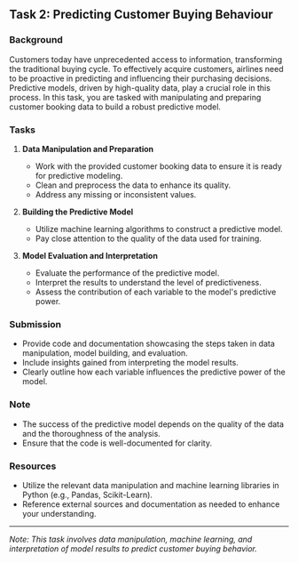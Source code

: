 ## Task 2: Predicting Customer Buying Behaviour

### Background

Customers today have unprecedented access to information, transforming the traditional buying cycle. To effectively acquire customers, airlines need to be proactive in predicting and influencing their purchasing decisions. Predictive models, driven by high-quality data, play a crucial role in this process. In this task, you are tasked with manipulating and preparing customer booking data to build a robust predictive model.

### Tasks

1. **Data Manipulation and Preparation**
   - Work with the provided customer booking data to ensure it is ready for predictive modeling.
   - Clean and preprocess the data to enhance its quality.
   - Address any missing or inconsistent values.

2. **Building the Predictive Model**
   - Utilize machine learning algorithms to construct a predictive model.
   - Pay close attention to the quality of the data used for training.

3. **Model Evaluation and Interpretation**
   - Evaluate the performance of the predictive model.
   - Interpret the results to understand the level of predictiveness.
   - Assess the contribution of each variable to the model's predictive power.

### Submission

- Provide code and documentation showcasing the steps taken in data manipulation, model building, and evaluation.
- Include insights gained from interpreting the model results.
- Clearly outline how each variable influences the predictive power of the model.

### Note

- The success of the predictive model depends on the quality of the data and the thoroughness of the analysis.
- Ensure that the code is well-documented for clarity.

### Resources

- Utilize the relevant data manipulation and machine learning libraries in Python (e.g., Pandas, Scikit-Learn).
- Reference external sources and documentation as needed to enhance your understanding.

---

*Note: This task involves data manipulation, machine learning, and interpretation of model results to predict customer buying behavior.*